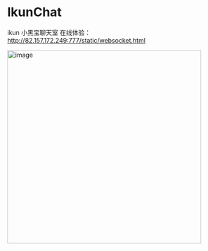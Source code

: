# IkunChat
ikun 小黑宝聊天室
在线体验： http://82.157.172.249:777/static/websocket.html

<img width="441" alt="image" src="https://github.com/ThreadGitHub/IkunChat/assets/32630294/f0031fdf-0e37-422f-9d14-37ced6397f1f">
